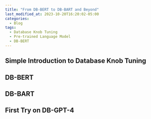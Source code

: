 ```yaml
---
title: "From DB-BERT to DB-BART and Beyond"
last_modified_at: 2023-10-20T16:20:02-05:00
categories:
  - Blog
tags:
  - Database Knob Tuning
  - Pre-trained Language Model
  - DB-BERT
---
```


## Simple Introduction to Database Knob Tuning

## DB-BERT

## DB-BART

## First Try on DB-GPT-4